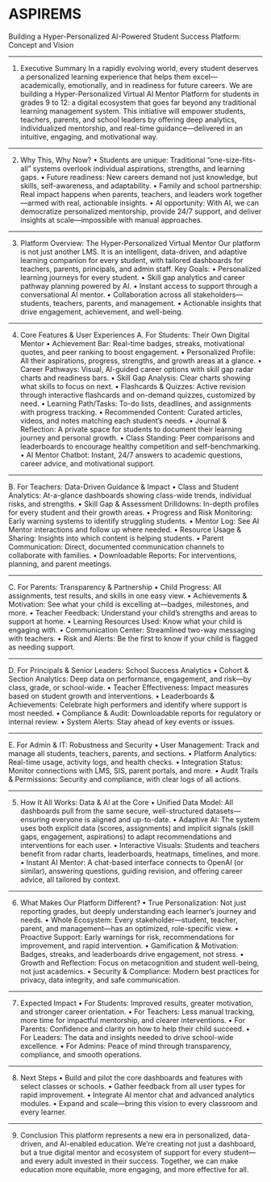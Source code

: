 # ASPIREMS
Building a Hyper-Personalized AI-Powered Student Success Platform: Concept and Vision
________________________________________
1. Executive Summary
In a rapidly evolving world, every student deserves a personalized learning experience that helps them excel—academically, emotionally, and in readiness for future careers.
We are building a Hyper-Personalized Virtual AI Mentor Platform for students in grades 9 to 12: a digital ecosystem that goes far beyond any traditional learning management system.
This initiative will empower students, teachers, parents, and school leaders by offering deep analytics, individualized mentorship, and real-time guidance—delivered in an intuitive, engaging, and motivational way.
________________________________________
2. Why This, Why Now?
•	Students are unique: Traditional “one-size-fits-all” systems overlook individual aspirations, strengths, and learning gaps.
•	Future readiness: New careers demand not just knowledge, but skills, self-awareness, and adaptability.
•	Family and school partnership: Real impact happens when parents, teachers, and leaders work together—armed with real, actionable insights.
•	AI opportunity: With AI, we can democratize personalized mentorship, provide 24/7 support, and deliver insights at scale—impossible with manual approaches.
________________________________________
3. Platform Overview: The Hyper-Personalized Virtual Mentor
Our platform is not just another LMS. It is an intelligent, data-driven, and adaptive learning companion for every student, with tailored dashboards for teachers, parents, principals, and admin staff.
Key Goals:
•	Personalized learning journeys for every student.
•	Skill gap analytics and career pathway planning powered by AI.
•	Instant access to support through a conversational AI mentor.
•	Collaboration across all stakeholders—students, teachers, parents, and management.
•	Actionable insights that drive engagement, achievement, and well-being.
________________________________________
4. Core Features & User Experiences
A. For Students: Their Own Digital Mentor
•	Achievement Bar: Real-time badges, streaks, motivational quotes, and peer ranking to boost engagement.
•	Personalized Profile: All their aspirations, progress, strengths, and growth areas at a glance.
•	Career Pathways: Visual, AI-guided career options with skill gap radar charts and readiness bars.
•	Skill Gap Analysis: Clear charts showing what skills to focus on next.
•	Flashcards & Quizzes: Active revision through interactive flashcards and on-demand quizzes, customized by need.
•	Learning Path/Tasks: To-do lists, deadlines, and assignments with progress tracking.
•	Recommended Content: Curated articles, videos, and notes matching each student’s needs.
•	Journal & Reflection: A private space for students to document their learning journey and personal growth.
•	Class Standing: Peer comparisons and leaderboards to encourage healthy competition and self-benchmarking.
•	AI Mentor Chatbot: Instant, 24/7 answers to academic questions, career advice, and motivational support.
________________________________________
B. For Teachers: Data-Driven Guidance & Impact
•	Class and Student Analytics: At-a-glance dashboards showing class-wide trends, individual risks, and strengths.
•	Skill Gap & Assessment Drilldowns: In-depth profiles for every student and their growth areas.
•	Progress and Risk Monitoring: Early warning systems to identify struggling students.
•	Mentor Log: See AI Mentor interactions and follow up where needed.
•	Resource Usage & Sharing: Insights into which content is helping students.
•	Parent Communication: Direct, documented communication channels to collaborate with families.
•	Downloadable Reports: For interventions, planning, and parent meetings.
________________________________________
C. For Parents: Transparency & Partnership
•	Child Progress: All assignments, test results, and skills in one easy view.
•	Achievements & Motivation: See what your child is excelling at—badges, milestones, and more.
•	Teacher Feedback: Understand your child’s strengths and areas to support at home.
•	Learning Resources Used: Know what your child is engaging with.
•	Communication Center: Streamlined two-way messaging with teachers.
•	Risk and Alerts: Be the first to know if your child is flagged as needing support.
________________________________________
D. For Principals & Senior Leaders: School Success Analytics
•	Cohort & Section Analytics: Deep data on performance, engagement, and risk—by class, grade, or school-wide.
•	Teacher Effectiveness: Impact measures based on student growth and interventions.
•	Leaderboards & Achievements: Celebrate high performers and identify where support is most needed.
•	Compliance & Audit: Downloadable reports for regulatory or internal review.
•	System Alerts: Stay ahead of key events or issues.
________________________________________
E. For Admin & IT: Robustness and Security
•	User Management: Track and manage all students, teachers, parents, and sections.
•	Platform Analytics: Real-time usage, activity logs, and health checks.
•	Integration Status: Monitor connections with LMS, SIS, parent portals, and more.
•	Audit Trails & Permissions: Security and compliance, with clear logs of all actions.
________________________________________
5. How It All Works: Data & AI at the Core
•	Unified Data Model: All dashboards pull from the same secure, well-structured datasets—ensuring everyone is aligned and up-to-date.
•	Adaptive AI: The system uses both explicit data (scores, assignments) and implicit signals (skill gaps, engagement, aspirations) to adapt recommendations and interventions for each user.
•	Interactive Visuals: Students and teachers benefit from radar charts, leaderboards, heatmaps, timelines, and more.
•	Instant AI Mentor: A chat-based interface connects to OpenAI (or similar), answering questions, guiding revision, and offering career advice, all tailored by context.
________________________________________
6. What Makes Our Platform Different?
•	True Personalization: Not just reporting grades, but deeply understanding each learner’s journey and needs.
•	Whole Ecosystem: Every stakeholder—student, teacher, parent, and management—has an optimized, role-specific view.
•	Proactive Support: Early warnings for risk, recommendations for improvement, and rapid intervention.
•	Gamification & Motivation: Badges, streaks, and leaderboards drive engagement, not stress.
•	Growth and Reflection: Focus on metacognition and student well-being, not just academics.
•	Security & Compliance: Modern best practices for privacy, data integrity, and safe communication.
________________________________________
7. Expected Impact
•	For Students: Improved results, greater motivation, and stronger career orientation.
•	For Teachers: Less manual tracking, more time for impactful mentorship, and clearer interventions.
•	For Parents: Confidence and clarity on how to help their child succeed.
•	For Leaders: The data and insights needed to drive school-wide excellence.
•	For Admins: Peace of mind through transparency, compliance, and smooth operations.
________________________________________
8. Next Steps
•	Build and pilot the core dashboards and features with select classes or schools.
•	Gather feedback from all user types for rapid improvement.
•	Integrate AI mentor chat and advanced analytics modules.
•	Expand and scale—bring this vision to every classroom and every learner.
________________________________________
9. Conclusion
This platform represents a new era in personalized, data-driven, and AI-enabled education.
We’re creating not just a dashboard, but a true digital mentor and ecosystem of support for every student—and every adult invested in their success.
Together, we can make education more equitable, more engaging, and more effective for all.

